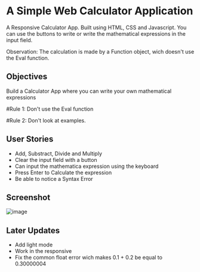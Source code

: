 # A Simple Web Calculator Application

A Responsive Calculator App. Built using HTML, CSS and Javascript. You can use the buttons to write or write the mathematical expressions in the input field.

Observation:
The calculation is made by a Function object, wich doesn't use the Eval function.

## Objectives

Build a Calculator App where you can write your own mathematical expressions

#Rule 1: Don't use the Eval function

#Rule 2: Don't look at examples.

## User Stories

- Add, Substract, Divide and Multiply
- Clear the input field with a button
- Can input the mathematica expression using the keyboard
- Press Enter to Calculate the expression
- Be able to notice a Syntax Error

## Screenshot

![image](https://user-images.githubusercontent.com/60389576/130826297-0dd6639a-9dd2-43c2-9f53-d40f6a712780.png)

## Later Updates

- Add light mode
- Work in the responsive
- Fix the common float error wich makes 0.1 + 0.2 be equal to 0.30000004
